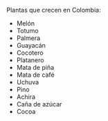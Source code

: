 Plantas que crecen en Colombia:

* Melón
* Totumo
* Palmera
* Guayacán
* Cocotero
* Platanero
* Mata de piña
* Mata de café
* Uchuva
* Pino
* Achira
* Caña de azúcar
* Cocoa
